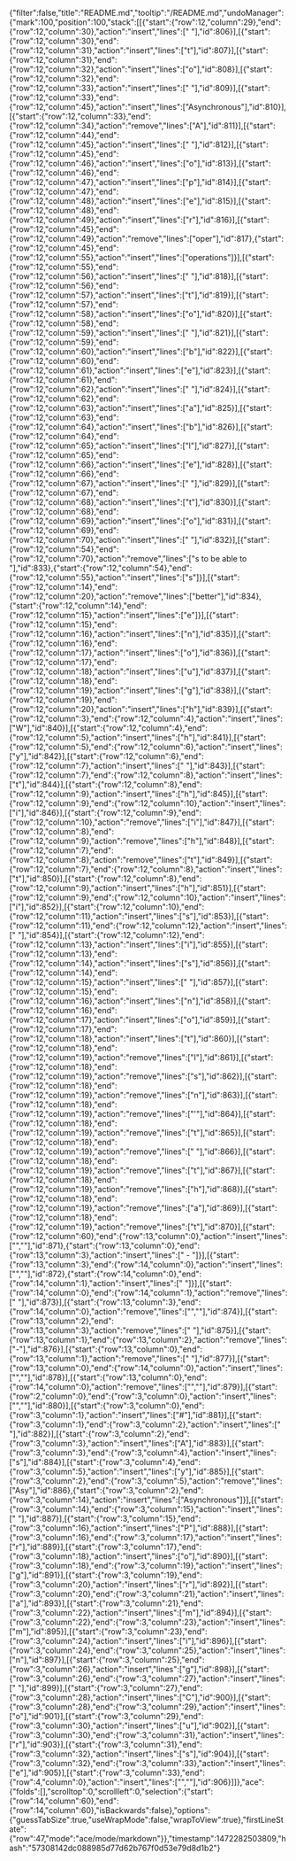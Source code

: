 {"filter":false,"title":"README.md","tooltip":"/README.md","undoManager":{"mark":100,"position":100,"stack":[[{"start":{"row":12,"column":29},"end":{"row":12,"column":30},"action":"insert","lines":[" "],"id":806}],[{"start":{"row":12,"column":30},"end":{"row":12,"column":31},"action":"insert","lines":["t"],"id":807}],[{"start":{"row":12,"column":31},"end":{"row":12,"column":32},"action":"insert","lines":["o"],"id":808}],[{"start":{"row":12,"column":32},"end":{"row":12,"column":33},"action":"insert","lines":[" "],"id":809}],[{"start":{"row":12,"column":33},"end":{"row":12,"column":45},"action":"insert","lines":["Asynchronous"],"id":810}],[{"start":{"row":12,"column":33},"end":{"row":12,"column":34},"action":"remove","lines":["A"],"id":811}],[{"start":{"row":12,"column":44},"end":{"row":12,"column":45},"action":"insert","lines":[" "],"id":812}],[{"start":{"row":12,"column":45},"end":{"row":12,"column":46},"action":"insert","lines":["o"],"id":813}],[{"start":{"row":12,"column":46},"end":{"row":12,"column":47},"action":"insert","lines":["p"],"id":814}],[{"start":{"row":12,"column":47},"end":{"row":12,"column":48},"action":"insert","lines":["e"],"id":815}],[{"start":{"row":12,"column":48},"end":{"row":12,"column":49},"action":"insert","lines":["r"],"id":816}],[{"start":{"row":12,"column":45},"end":{"row":12,"column":49},"action":"remove","lines":["oper"],"id":817},{"start":{"row":12,"column":45},"end":{"row":12,"column":55},"action":"insert","lines":["operations"]}],[{"start":{"row":12,"column":55},"end":{"row":12,"column":56},"action":"insert","lines":[" "],"id":818}],[{"start":{"row":12,"column":56},"end":{"row":12,"column":57},"action":"insert","lines":["t"],"id":819}],[{"start":{"row":12,"column":57},"end":{"row":12,"column":58},"action":"insert","lines":["o"],"id":820}],[{"start":{"row":12,"column":58},"end":{"row":12,"column":59},"action":"insert","lines":[" "],"id":821}],[{"start":{"row":12,"column":59},"end":{"row":12,"column":60},"action":"insert","lines":["b"],"id":822}],[{"start":{"row":12,"column":60},"end":{"row":12,"column":61},"action":"insert","lines":["e"],"id":823}],[{"start":{"row":12,"column":61},"end":{"row":12,"column":62},"action":"insert","lines":[" "],"id":824}],[{"start":{"row":12,"column":62},"end":{"row":12,"column":63},"action":"insert","lines":["a"],"id":825}],[{"start":{"row":12,"column":63},"end":{"row":12,"column":64},"action":"insert","lines":["b"],"id":826}],[{"start":{"row":12,"column":64},"end":{"row":12,"column":65},"action":"insert","lines":["l"],"id":827}],[{"start":{"row":12,"column":65},"end":{"row":12,"column":66},"action":"insert","lines":["e"],"id":828}],[{"start":{"row":12,"column":66},"end":{"row":12,"column":67},"action":"insert","lines":[" "],"id":829}],[{"start":{"row":12,"column":67},"end":{"row":12,"column":68},"action":"insert","lines":["t"],"id":830}],[{"start":{"row":12,"column":68},"end":{"row":12,"column":69},"action":"insert","lines":["o"],"id":831}],[{"start":{"row":12,"column":69},"end":{"row":12,"column":70},"action":"insert","lines":[" "],"id":832}],[{"start":{"row":12,"column":54},"end":{"row":12,"column":70},"action":"remove","lines":["s to be able to "],"id":833},{"start":{"row":12,"column":54},"end":{"row":12,"column":55},"action":"insert","lines":["s"]}],[{"start":{"row":12,"column":14},"end":{"row":12,"column":20},"action":"remove","lines":["better"],"id":834},{"start":{"row":12,"column":14},"end":{"row":12,"column":15},"action":"insert","lines":["e"]}],[{"start":{"row":12,"column":15},"end":{"row":12,"column":16},"action":"insert","lines":["n"],"id":835}],[{"start":{"row":12,"column":16},"end":{"row":12,"column":17},"action":"insert","lines":["o"],"id":836}],[{"start":{"row":12,"column":17},"end":{"row":12,"column":18},"action":"insert","lines":["u"],"id":837}],[{"start":{"row":12,"column":18},"end":{"row":12,"column":19},"action":"insert","lines":["g"],"id":838}],[{"start":{"row":12,"column":19},"end":{"row":12,"column":20},"action":"insert","lines":["h"],"id":839}],[{"start":{"row":12,"column":3},"end":{"row":12,"column":4},"action":"insert","lines":["W"],"id":840}],[{"start":{"row":12,"column":4},"end":{"row":12,"column":5},"action":"insert","lines":["h"],"id":841}],[{"start":{"row":12,"column":5},"end":{"row":12,"column":6},"action":"insert","lines":["y"],"id":842}],[{"start":{"row":12,"column":6},"end":{"row":12,"column":7},"action":"insert","lines":[" "],"id":843}],[{"start":{"row":12,"column":7},"end":{"row":12,"column":8},"action":"insert","lines":["t"],"id":844}],[{"start":{"row":12,"column":8},"end":{"row":12,"column":9},"action":"insert","lines":["h"],"id":845}],[{"start":{"row":12,"column":9},"end":{"row":12,"column":10},"action":"insert","lines":["i"],"id":846}],[{"start":{"row":12,"column":9},"end":{"row":12,"column":10},"action":"remove","lines":["i"],"id":847}],[{"start":{"row":12,"column":8},"end":{"row":12,"column":9},"action":"remove","lines":["h"],"id":848}],[{"start":{"row":12,"column":7},"end":{"row":12,"column":8},"action":"remove","lines":["t"],"id":849}],[{"start":{"row":12,"column":7},"end":{"row":12,"column":8},"action":"insert","lines":["t"],"id":850}],[{"start":{"row":12,"column":8},"end":{"row":12,"column":9},"action":"insert","lines":["h"],"id":851}],[{"start":{"row":12,"column":9},"end":{"row":12,"column":10},"action":"insert","lines":["i"],"id":852}],[{"start":{"row":12,"column":10},"end":{"row":12,"column":11},"action":"insert","lines":["s"],"id":853}],[{"start":{"row":12,"column":11},"end":{"row":12,"column":12},"action":"insert","lines":[" "],"id":854}],[{"start":{"row":12,"column":12},"end":{"row":12,"column":13},"action":"insert","lines":["i"],"id":855}],[{"start":{"row":12,"column":13},"end":{"row":12,"column":14},"action":"insert","lines":["s"],"id":856}],[{"start":{"row":12,"column":14},"end":{"row":12,"column":15},"action":"insert","lines":[" "],"id":857}],[{"start":{"row":12,"column":15},"end":{"row":12,"column":16},"action":"insert","lines":["n"],"id":858}],[{"start":{"row":12,"column":16},"end":{"row":12,"column":17},"action":"insert","lines":["o"],"id":859}],[{"start":{"row":12,"column":17},"end":{"row":12,"column":18},"action":"insert","lines":["t"],"id":860}],[{"start":{"row":12,"column":18},"end":{"row":12,"column":19},"action":"remove","lines":["I"],"id":861}],[{"start":{"row":12,"column":18},"end":{"row":12,"column":19},"action":"remove","lines":["s"],"id":862}],[{"start":{"row":12,"column":18},"end":{"row":12,"column":19},"action":"remove","lines":["n"],"id":863}],[{"start":{"row":12,"column":18},"end":{"row":12,"column":19},"action":"remove","lines":["'"],"id":864}],[{"start":{"row":12,"column":18},"end":{"row":12,"column":19},"action":"remove","lines":["t"],"id":865}],[{"start":{"row":12,"column":18},"end":{"row":12,"column":19},"action":"remove","lines":[" "],"id":866}],[{"start":{"row":12,"column":18},"end":{"row":12,"column":19},"action":"remove","lines":["t"],"id":867}],[{"start":{"row":12,"column":18},"end":{"row":12,"column":19},"action":"remove","lines":["h"],"id":868}],[{"start":{"row":12,"column":18},"end":{"row":12,"column":19},"action":"remove","lines":["a"],"id":869}],[{"start":{"row":12,"column":18},"end":{"row":12,"column":19},"action":"remove","lines":["t"],"id":870}],[{"start":{"row":12,"column":60},"end":{"row":13,"column":0},"action":"insert","lines":["",""],"id":871},{"start":{"row":13,"column":0},"end":{"row":13,"column":3},"action":"insert","lines":[" - "]}],[{"start":{"row":13,"column":3},"end":{"row":14,"column":0},"action":"insert","lines":["",""],"id":872},{"start":{"row":14,"column":0},"end":{"row":14,"column":1},"action":"insert","lines":[" "]}],[{"start":{"row":14,"column":0},"end":{"row":14,"column":1},"action":"remove","lines":[" "],"id":873}],[{"start":{"row":13,"column":3},"end":{"row":14,"column":0},"action":"remove","lines":["",""],"id":874}],[{"start":{"row":13,"column":2},"end":{"row":13,"column":3},"action":"remove","lines":[" "],"id":875}],[{"start":{"row":13,"column":1},"end":{"row":13,"column":2},"action":"remove","lines":["-"],"id":876}],[{"start":{"row":13,"column":0},"end":{"row":13,"column":1},"action":"remove","lines":[" "],"id":877}],[{"start":{"row":13,"column":0},"end":{"row":14,"column":0},"action":"insert","lines":["",""],"id":878}],[{"start":{"row":13,"column":0},"end":{"row":14,"column":0},"action":"remove","lines":["",""],"id":879}],[{"start":{"row":2,"column":0},"end":{"row":3,"column":0},"action":"insert","lines":["",""],"id":880}],[{"start":{"row":3,"column":0},"end":{"row":3,"column":1},"action":"insert","lines":["#"],"id":881}],[{"start":{"row":3,"column":1},"end":{"row":3,"column":2},"action":"insert","lines":[" "],"id":882}],[{"start":{"row":3,"column":2},"end":{"row":3,"column":3},"action":"insert","lines":["A"],"id":883}],[{"start":{"row":3,"column":3},"end":{"row":3,"column":4},"action":"insert","lines":["s"],"id":884}],[{"start":{"row":3,"column":4},"end":{"row":3,"column":5},"action":"insert","lines":["y"],"id":885}],[{"start":{"row":3,"column":2},"end":{"row":3,"column":5},"action":"remove","lines":["Asy"],"id":886},{"start":{"row":3,"column":2},"end":{"row":3,"column":14},"action":"insert","lines":["Asynchronous"]}],[{"start":{"row":3,"column":14},"end":{"row":3,"column":15},"action":"insert","lines":[" "],"id":887}],[{"start":{"row":3,"column":15},"end":{"row":3,"column":16},"action":"insert","lines":["P"],"id":888}],[{"start":{"row":3,"column":16},"end":{"row":3,"column":17},"action":"insert","lines":["r"],"id":889}],[{"start":{"row":3,"column":17},"end":{"row":3,"column":18},"action":"insert","lines":["o"],"id":890}],[{"start":{"row":3,"column":18},"end":{"row":3,"column":19},"action":"insert","lines":["g"],"id":891}],[{"start":{"row":3,"column":19},"end":{"row":3,"column":20},"action":"insert","lines":["r"],"id":892}],[{"start":{"row":3,"column":20},"end":{"row":3,"column":21},"action":"insert","lines":["a"],"id":893}],[{"start":{"row":3,"column":21},"end":{"row":3,"column":22},"action":"insert","lines":["m"],"id":894}],[{"start":{"row":3,"column":22},"end":{"row":3,"column":23},"action":"insert","lines":["m"],"id":895}],[{"start":{"row":3,"column":23},"end":{"row":3,"column":24},"action":"insert","lines":["i"],"id":896}],[{"start":{"row":3,"column":24},"end":{"row":3,"column":25},"action":"insert","lines":["n"],"id":897}],[{"start":{"row":3,"column":25},"end":{"row":3,"column":26},"action":"insert","lines":["g"],"id":898}],[{"start":{"row":3,"column":26},"end":{"row":3,"column":27},"action":"insert","lines":[" "],"id":899}],[{"start":{"row":3,"column":27},"end":{"row":3,"column":28},"action":"insert","lines":["C"],"id":900}],[{"start":{"row":3,"column":28},"end":{"row":3,"column":29},"action":"insert","lines":["o"],"id":901}],[{"start":{"row":3,"column":29},"end":{"row":3,"column":30},"action":"insert","lines":["u"],"id":902}],[{"start":{"row":3,"column":30},"end":{"row":3,"column":31},"action":"insert","lines":["r"],"id":903}],[{"start":{"row":3,"column":31},"end":{"row":3,"column":32},"action":"insert","lines":["s"],"id":904}],[{"start":{"row":3,"column":32},"end":{"row":3,"column":33},"action":"insert","lines":["e"],"id":905}],[{"start":{"row":3,"column":33},"end":{"row":4,"column":0},"action":"insert","lines":["",""],"id":906}]]},"ace":{"folds":[],"scrolltop":0,"scrollleft":0,"selection":{"start":{"row":14,"column":60},"end":{"row":14,"column":60},"isBackwards":false},"options":{"guessTabSize":true,"useWrapMode":false,"wrapToView":true},"firstLineState":{"row":47,"mode":"ace/mode/markdown"}},"timestamp":1472282503809,"hash":"57308142dc088985d77d62b767f0d53e79d8d1b2"}